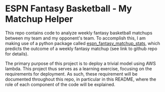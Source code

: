 # ESPN Fantasy Basketball - My Matchup Helper

This repo contains code to analyze weekly fantasy basketball matchups between my team and my opponent's team. To accomplish this, I am making use of a python package called [espn_fantasy_matchup_stats](https://github.com/RobBlumberg/espn_fantasy_matchup_stats), which predicts the outcome of a weekly fantasy matchup (see link to github repo for details).

The primary purpose of this project is to deploy a trivial model using AWS lambda. This project thus serves as a learning exercise, focusing on the requirements for deployment. As such, these requirement will be documented throughout this repo, in particular in this README, where the role of each component of the code will be explained.